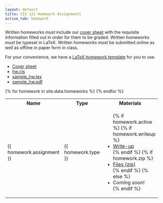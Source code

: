 ```yaml
---
layout: default
title: CIS 121 Homework Assignments
active_tab: homework
---
```


Written homeworks *must* include our [cover
sheet](content/hw/cover_sheet_15fa.pdf) with the requisite information filled
out in order for them to be graded. Written homeworks *must* be typeset in
LaTeX. Written homeworks must be submitted online as well as offline in paper
form in class.

For your convenience, we have a [LaTeX homework template](content/hws/hw.cls)
for you to use.

* [Cover sheet](content/hws/cover_sheet_15fa.pdf)
* [hw.cls](content/hws/hw.cls)
* [sample_hw.tex](content/hws/sample_hw.tex)
* [sample_hw.pdf](content/hws/sample_hw.pdf)

<table class="table table-striped">
  <tbody>
    <tr>
      <th>Name</th>
      <th>Type</th>
      <th>Materials</th>
      <th>Release Date</th>
      <th>Due Date</th>
    </tr>
      {% for homework in site.data.homeworks %}
        <tr style="text-align: left">
          <!-- Homework Name -->
          <td><span>{{ homework.assignment }}</span></td>
          <!-- Type -->
          <td>
            <span>{{ homework.type }}</span>
          </td>
          <!-- Materials -->
          <td>
            <ul class="list-unstyled">
              {% if homework.active %}
                {% if homework.writeup %}<li><a href="{{ homework.writeup }}">Write-up</a></li>{% endif %}
                {% if homework.zip %}<li><a href="{{ homework.zip }}">Files (zip)</a></li>{% endif %}
              {% else %}
                 <li>Coming soon!</li>
              {% endif %}
            </ul>
          </td>
          <!-- Dates -->
          <td>{{ homework.release_date | date: "%b %d" }}</td>
          <td>{{ homework.due_date | date: "%b %d" }}</td>
        </tr>
      {% endfor %}
  </tbody>
</table>
